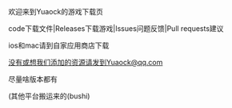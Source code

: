 欢迎来到Yuaock的游戏下载页

code下载文件|Releases下载游戏|Issues问题反馈|Pull requests建议

ios和mac请到自家应用商店下载

没有或想我们添加的资源请发到Yuaock@qq.com

尽量啥版本都有

(其他平台搬运来的(bushi)
